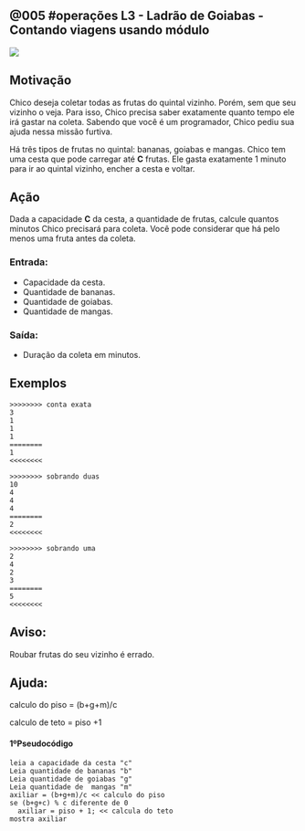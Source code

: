 ## @005 #operações L3 - Ladrão de Goiabas - Contando viagens usando módulo

![](https://raw.githubusercontent.com/qxcodefup/moodle/master/base/005/__capa.jpg)

## Motivação

Chico deseja coletar todas as frutas do quintal vizinho. Porém, sem que seu vizinho o veja.
Para isso, Chico precisa saber exatamente quanto tempo ele irá gastar na coleta.
Sabendo que você é um programador, Chico pediu sua ajuda nessa missão furtiva.

Há três tipos de frutas no quintal: bananas, goiabas e mangas.
Chico tem uma cesta que pode carregar até **C** frutas.
Ele gasta exatamente 1 minuto para ir ao quintal vizinho, encher a cesta e voltar.

## Ação

Dada a capacidade **C** da cesta, a quantidade de frutas, calcule quantos minutos Chico precisará para coleta.
Você pode considerar que há pelo menos uma fruta antes da coleta.

### Entrada:

* Capacidade da cesta.
* Quantidade de bananas.
* Quantidade de goiabas.
* Quantidade de mangas.

### Saída:

* Duração da coleta em minutos.

## Exemplos

```
>>>>>>>> conta exata
3
1
1
1
========
1
<<<<<<<<

>>>>>>>> sobrando duas
10
4
4
4
========
2
<<<<<<<<

>>>>>>>> sobrando uma
2
4
2
3
========
5
<<<<<<<<
```

## Aviso:

Roubar frutas do seu vizinho é errado.

## Ajuda:

calculo do piso = (b+g+m)/c 

calculo de teto = piso +1

#### 1ºPseudocódigo
```
leia a capacidade da cesta "c"
Leia quantidade de bananas "b" 
Leia quantidade de goiabas "g"
Leia quantidade de  mangas "m"
axiliar = (b+g+m)/c << calculo do piso
se (b+g+c) % c diferente de 0
  axiliar = piso + 1; << calcula do teto
mostra axiliar
```